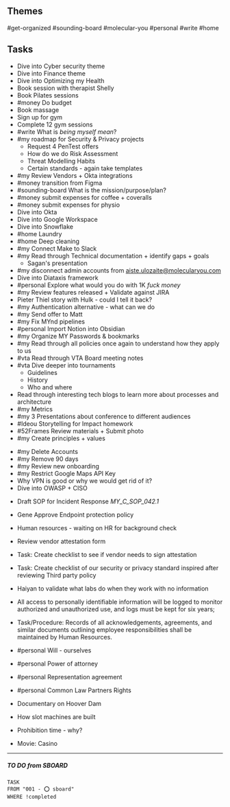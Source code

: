 
## Themes

#get-organized #sounding-board #molecular-you #personal #write #home


## Tasks

- Dive into Cyber security theme
- Dive into Finance theme
- Dive into Optimizing my Health
- Book session with therapist Shelly
- Book Pilates sessions
- #money Do budget
- Book massage
- Sign up for gym 
- Complete 12 gym sessions
- #write What is *being myself mean*?
- #my roadmap for Security & Privacy projects
	- Request 4 PenTest offers
	- How do we do Risk Assessment
	- Threat Modelling Habits
	- Certain standards - again take templates
- #my Review Vendors + Okta integrations
- #money transition from Figma
- #sounding-board What is the mission/purpose/plan? 
- #money submit expenses for coffee + coveralls
- #money submit expenses for physio
- Dive into Okta
- Dive into Google Workspace
- Dive into Snowflake
- #home Laundry
- #home Deep cleaning
- #my Connect Make to Slack
- #my Read through Technical documentation + identify gaps + goals
	- Sagan's presentation
- #my disconnect admin accounts from aiste.ulozaite@molecularyou.com
- Dive into Diataxis framework
- #personal Explore what would you do with 1K *fuck money*
- #my Review features released + Validate against JIRA
- Pieter Thiel story with Hulk - could I tell it back?
- #my Authentication alternative - what can we do
- #my Send offer to Matt
- #my Fix MYnd pipelines
- #personal Import Notion into Obsidian
- #my Organize MY Passwords & bookmarks
- #my Read through all policies once again to understand how they apply to us
- #vta Read through VTA Board meeting notes
- #vta Dive deeper into tournaments
	- Guidelines
	- History
	- Who and where
- Read through interesting tech blogs to learn more about processes and architecture
- #my Metrics
- #my 3 Presentations about conference to different audiences
- #Ideou Storytelling for Impact homework
- #52Frames Review materials + Submit photo
- #my Create principles + values
* #my Delete Accounts
* #my Remove 90 days
* #my Review new onboarding
* #my Restrict Google Maps API Key
* Why VPN is good or why we would get rid of it?
* Dive into OWASP + CISO


- Draft SOP for Incident Response _MY_C_SOP_042.1_
- Gene Approve Endpoint protection policy
- Human resources - waiting on HR for background check
- Review vendor attestation form
- Task: Create checklist to see if vendor needs to sign attestation
- Task: Create checklist of our security or privacy standard inspired after reviewing Third party policy
- Haiyan to validate what labs do when they work with no information
- All access to personally identifiable information will be logged to monitor authorized and unauthorized use, and logs must be kept for six years;
- Task/Procedure: Records of all acknowledgements, agreements, and similar documents outlining employee responsibilities shall be maintained by Human Resources.


- #personal Will - ourselves
- #personal Power of attorney
- #personal Representation agreement
- #personal Common Law Partners Rights


- Documentary on Hoover Dam
- How slot machines are built
- Prohibition time - why?
- Movie: Casino
----


##### TO DO from SBOARD
```dataview
TASK 
FROM "001 - ⭕️ sboard"
WHERE !completed
```
